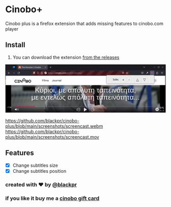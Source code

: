 # Cinobo+

Cinobo plus is a firefox extension that adds missing features to cinobo.com player

## Install

1. You can download the extension [from the releases](https://github.com/blackpr/cinobo-plus/releases)

![screenshot](./screenshots/subs-screenshot.png)

https://github.com/blackpr/cinobo-plus/blob/main/screenshots/screencast.webm
https://github.com/blackpr/cinobo-plus/blob/main/screenshots/screencast.mov

## Features

- [x] Change subtitles size
- [x] Change subtitles position

### created with ❤️ by [@blackpr](https://twitter.com/blackpr)

### if you like it buy me a [cinobo gift card](https://cinobo.com/gift-card)
